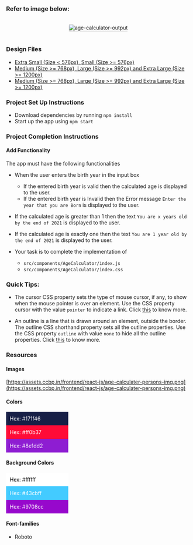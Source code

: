 

### Refer to image below:

<br/>
<div style="text-align: center;">

<img src="https://assets.ccbp.in/frontend/content/react-js/age-calculator-output.gif" alt="age-calculator-output" style="max-width:70%;box-shadow:0 2.8px 2.2px rgba(0, 0, 0, 0.12)">

</div>

<br/>

### Design Files

- [Extra Small (Size < 576px), Small (Size >= 576px)](https://assets.ccbp.in/frontend/content/react-js/age-calculator-sm-output.png)
- [Medium (Size >= 768px), Large (Size >= 992px) and Extra Large (Size >= 1200px)](https://assets.ccbp.in/frontend/content/react-js/age-calculator-success-lg-output.png)
- [Medium (Size >= 768px), Large (Size >= 992px) and Extra Large (Size >= 1200px)](https://assets.ccbp.in/frontend/content/react-js/age-calculator-error-lg-output.png)

### Project Set Up Instructions

- Download dependencies by running `npm install`
- Start up the app using `npm start`

### Project Completion Instructions

#### Add Functionality

The app must have the following functionalities

- When the user enters the birth year in the input box
  - If the entered birth year is valid then the calculated age is displayed to the user.
  - If the entered birth year is Invalid then the Error message `Enter the year that you are Born` is displayed to the user.

- If the calculated age is greater than 1 then the text `You are x years old by the end of 2021` is displayed to the user.
- If the calculated age is exactly one then the text `You are 1 year old by the end of 2021` is displayed to the user.

- Your task is to complete the implementation of
  - `src/components/AgeCalculator/index.js`
  - `src/components/AgeCalculator/index.css`


### Quick Tips:

- The cursor CSS property sets the type of mouse cursor, if any, to show when the mouse pointer is over an element. Use the CSS property cursor with the value `pointer` to indicate a link. Click <a href="https://css-tricks.com/almanac/properties/c/cursor/" target="_blank">this</a> to know more.

- An outline is a line that is drawn around an element, outside the border. The outline CSS shorthand property sets all the outline properties. Use the CSS property `outline` with value `none` to hide all the outline properties. Click <a href="https://www.w3schools.com/css/css_outline.asp" target="_blank">this</a> to know more.

### Resources

#### Images

[https://assets.ccbp.in/frontend/react-js/age-calculater-persons-img.png](https://assets.ccbp.in/frontend/react-js/age-calculater-persons-img.png)

#### Colors

<div style="background-color: #171f46 ; width: 150px; padding: 10px; color: white">Hex: #171f46</div>
<div style="background-color: #ff0b37 ; width: 150px; padding: 10px; color: white">Hex: #ff0b37</div>
<div style="background-color: #8e1dd2 ; width: 150px; padding: 10px; color: white">Hex: #8e1dd2</div>

#### Background Colors

<div style="background-color: #ffffff ; width: 150px; padding: 10px; color: black">Hex: #ffffff</div>
<div style="background-color: #43cbff ; width: 150px; padding: 10px; color: white">Hex: #43cbff</div>
<div style="background-color: #9708cc ; width: 150px; padding: 10px; color: white">Hex: #9708cc</div>

#### Font-families

- Roboto
